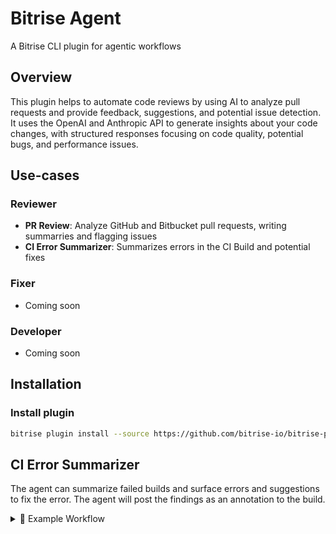 # Bitrise Agent

A Bitrise CLI plugin for agentic workflows

## Overview

This plugin helps to automate code reviews by using AI to analyze pull requests and provide feedback, suggestions, and potential issue detection. It uses the OpenAI and Anthropic API to generate insights about your code changes, with structured responses focusing on code quality, potential bugs, and performance issues.

## Use-cases

### Reviewer
- **PR Review**: Analyze GitHub and Bitbucket pull requests, writing summarries and flagging issues
- **CI Error Summarizer**: Summarizes errors in the CI Build and potential fixes

### Fixer
- Coming soon

### Developer
- Coming soon

## Installation

### Install plugin

```bash
bitrise plugin install --source https://github.com/bitrise-io/bitrise-plugins-agent.git
```

## CI Error Summarizer

The agent can summarize failed builds and surface errors and suggestions to fix the error. The agent will post the findings as an annotation to the build.

<details>

<summary>🤖 Example Workflow</summary>

```yaml
workflows:
  primary:
    envs:
    - GITHUB_TOKEN: "$AI_PR_REVIEWER_GITHUB_TOKEN"
    - LLM_API_KEY: "$AI_PR_REVIEWER_OPENAI_API_KEY"
    steps:
    - activate-ssh-key@4:
    - (...)
    - script@1.2.1:
        title: Review Build Error
        is_always_run: true
        run_if: enveq "BITRISE_BUILD_STATUS" "1"
        inputs:
        - content: |-
            #!/bin/bash
            set -e

            # 5. Install AI Agent Plugin
            bitrise plugin install --source https://github.com/bitrise-io/bitrise-plugins-agent.git

            # 6. Run your AI reviewer (customize flags as needed)
            bitrise :agent build-summary \
              -m=gpt-4.1 \
              --log-level=debug

            echo "Done! PR reviewed."
```

</details>